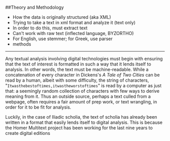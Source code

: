 ##Theory and Methodology

- How the data is originally structured (aka XML)
- Trying to take a text in xml format and analyze it (text only)
- In order to do this, must extract text
- Can't work with raw text (inflected language, BYZORTHO)
- For English, use stemmer; for Greek, use parser
- methods



--------------------




Any textual analysis involving digital technologies must begin with ensuring that the text of interest is formatted in such a way that it lends itself to analysis. In other words, the text must be machine-readable. While a concatenation of every character in Dickens's *A Tale of Two Cities* can be read by a human, albeit with some difficulty, the string of characters, "`Itwasthebestoftimes,itwastheworstoftimes`" is read by a computer as just that: a seemingly random collection of characters with few ways to derive meaning from it. Thus an outside source, perhaps a text culled from a webpage, often requires a fair amount of prep work, or text wrangling, in order for it to be fit for analysis.

Luckily, in the case of Iliadic scholia, the text of scholia has already been written in a format that easily lends itself to digital analysis. This is because the Homer Multitext project has been working for the last nine years to create digital editions 
